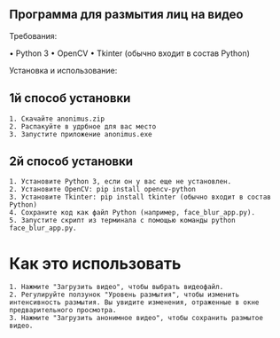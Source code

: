 ## Программа для размытия лиц на видео

Требования:

• Python 3
• OpenCV
• Tkinter (обычно входит в состав Python)

Установка и использование:

## 1й способ установки

    1. Cкачайте anonimus.zip
    2. Распакуйте в удрбное для вас место
    3. Запустите приложение anonimus.exe
    
## 2й способ установки

    1. Установите Python 3, если он у вас еще не установлен.
    2. Установите OpenCV: pip install opencv-python
    3. Установите Tkinter: pip install tkinter (обычно входит в состав Python)
    4. Сохраните код как файл Python (например, face_blur_app.py).
    5. Запустите скрипт из терминала с помощью команды python face_blur_app.py.

# Как  это использовать
    1. Нажмите "Загрузить видео", чтобы выбрать видеофайл.
    2. Регулируйте ползунок "Уровень размытия", чтобы изменить интенсивность размытия. Вы увидите изменения, отраженные в окне предварительного просмотра.
    3. Нажмите "Загрузить анонимное видео", чтобы сохранить размытое видео.
    